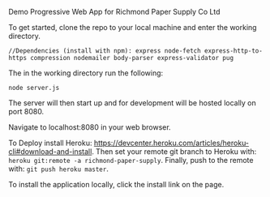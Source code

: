 Demo Progressive Web App for Richmond Paper Supply Co Ltd

To get started, clone the repo to your local machine and enter the working directory.

`
//Dependencies (install with npm):
    express
    node-fetch
    express-http-to-https
    compression
    nodemailer
    body-parser
    express-validator
    pug
`
    

The in the working directory run the following:

`node server.js`
  
The server will then start up and for development will be hosted locally on port 8080.

Navigate to localhost:8080 in your web browser.

To Deploy install Heroku: https://devcenter.heroku.com/articles/heroku-cli#download-and-install. Then set your remote git branch to Heroku with: `heroku git:remote -a richmond-paper-supply`. Finally, push to the remote with: `git push heroku master`. 


To install the application locally, click the install link on the page.

